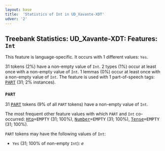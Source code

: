 ```yaml
---
layout: base
title:  'Statistics of Int in UD_Xavante-XDT'
udver: '2'
---
```


## Treebank Statistics: UD_Xavante-XDT: Features: `Int`

This feature is language-specific.
It occurs with 1 different values: `Yes`.

31 tokens (2%) have a non-empty value of `Int`.
2 types (1%) occur at least once with a non-empty value of `Int`.
1 lemmas (0%) occur at least once with a non-empty value of `Int`.
The feature is used with 1 part-of-speech tags: <tt><a href="xav_xdt-pos-PART.html">PART</a></tt> (31; 2% instances).

### `PART`

31 <tt><a href="xav_xdt-pos-PART.html">PART</a></tt> tokens (9% of all `PART` tokens) have a non-empty value of `Int`.

The most frequent other feature values with which `PART` and `Int` co-occurred: <tt><a href="xav_xdt-feat-Htp.html">Htp</a></tt><tt>=EMPTY</tt> (31; 100%), <tt><a href="xav_xdt-feat-Number.html">Number</a></tt><tt>=EMPTY</tt> (31; 100%), <tt><a href="xav_xdt-feat-Tense.html">Tense</a></tt><tt>=EMPTY</tt> (31; 100%).

`PART` tokens may have the following values of `Int`:

* `Yes` (31; 100% of non-empty `Int`): <em>e</em>

